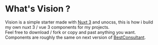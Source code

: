 # What's Vision ?
Vision is a simple starter made with [Nuxt 3](https://nuxt.com) and unocss, this is how i build my own nuxt 3 / vue 3 components for my projects.  
Feel free to download / fork or copy and past anything you want.  
Components are roughly the same on next version of [BestConsultant](https://bc.direct).
